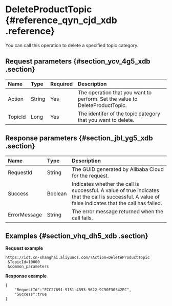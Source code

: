 # DeleteProductTopic {#reference_qyn_cjd_xdb .reference}

You can call this operation to delete a specified topic category.

## Request parameters {#section_ycv_4g5_xdb .section}

|Name|Type|Required|Description|
|:---|:---|:-------|:----------|
|Action|String|Yes|The operation that you want to perform. Set the value to DeleteProductTopic.|
|TopicId|Long|Yes|The identifer of the topic category that you want to delete.|

## Response parameters {#section_jbl_yg5_xdb .section}

|Name|Type|Description |
|:---|:---|:-----------|
|RequestId|String|The GUID generated by Alibaba Cloud for the request.|
|Success|Boolean|Indicates whether the call is successful. A value of true indicates that the call is successful. A value of false indicates that the call has failed.|
|ErrorMessage|String|The error message returned when the call fails.|

## Examples {#section_vhq_dh5_xdb .section}

**Request example**

```
https://iot.cn-shanghai.aliyuncs.com/?Action=DeleteProductTopic
 &TopicId=10000
 &common_parameters
```

**Response example**

```
{
    "RequestId":"FCC27691-9151-4B93-9622-9C90F30542EC",
    "Success":true
}
```

